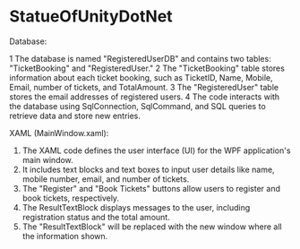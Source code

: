 # StatueOfUnityDotNet

Database:

1 The database is named "RegisteredUserDB" and contains two tables: "TicketBooking" and "RegisteredUser."
2 The "TicketBooking" table stores information about each ticket booking, such as TicketID, Name, Mobile, Email, number of tickets, and TotalAmount.
3 The "RegisteredUser" table stores the email addresses of registered users.
4 The code interacts with the database using SqlConnection, SqlCommand, and SQL queries to retrieve data and store new entries.


XAML (MainWindow.xaml):

1. The XAML code defines the user interface (UI) for the WPF application's main window.
2. It includes text blocks and text boxes to input user details like name, mobile number, email, and number of tickets.
3. The "Register" and "Book Tickets" buttons allow users to register and book tickets, respectively.
4. The ResultTextBlock displays messages to the user, including registration status and the total amount.
5. The "ResultTextBlock" will be replaced with the new window where all the information shown.
